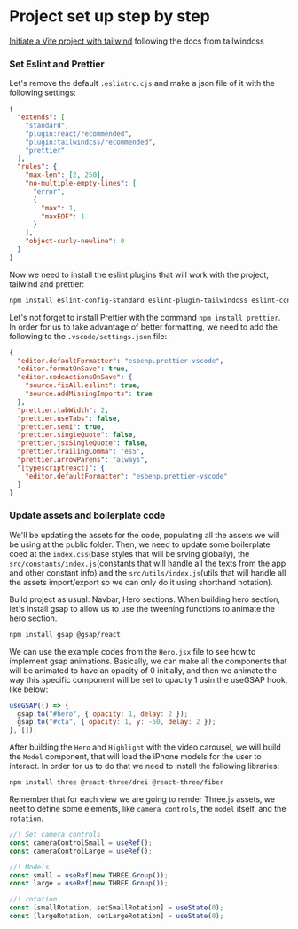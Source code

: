 # Project set up step by step

[Initiate a Vite project with tailwind](https://tailwindcss.com/docs/guides/vite) following the docs from tailwindcss

### Set Eslint and Prettier

Let's remove the default `.eslintrc.cjs` and make a json file of it with the following settings:

```json
{
  "extends": [
    "standard",
    "plugin:react/recommended",
    "plugin:tailwindcss/recommended",
    "prettier"
  ],
  "rules": {
    "max-len": [2, 250],
    "no-multiple-empty-lines": [
      "error",
      {
        "max": 1,
        "maxEOF": 1
      }
    ],
    "object-curly-newline": 0
  }
}
```

Now we need to install the eslint plugins that will work with the project, tailwind and prettier:

```bash
npm install eslint-config-standard eslint-plugin-tailwindcss eslint-config-prettier
```

Let's not forget to install Prettier with the command `npm install prettier`. In order for us to take advantage of better formatting, we need to add the following to the `.vscode/settings.json` file:

```json
{
  "editor.defaultFormatter": "esbenp.prettier-vscode",
  "editor.formatOnSave": true,
  "editor.codeActionsOnSave": {
    "source.fixAll.eslint": true,
    "source.addMissingImports": true
  },
  "prettier.tabWidth": 2,
  "prettier.useTabs": false,
  "prettier.semi": true,
  "prettier.singleQuote": false,
  "prettier.jsxSingleQuote": false,
  "prettier.trailingComma": "es5",
  "prettier.arrowParens": "always",
  "[typescriptreact]": {
    "editor.defaultFormatter": "esbenp.prettier-vscode"
  }
}
```

### Update assets and boilerplate code

We'll be updating the assets for the code, populating all the assets we will be using at the public folder. Then, we need to update some boilerplate coed at the `index.css`(base styles that will be srving globally), the `src/constants/index.js`(constants that will handle all the texts from the app and other constant info) and the `src/utils/index.js`(utils that will handle all the assets import/export so we can only do it using shorthand notation).

Build project as usual: Navbar, Hero sections. When building hero section, let's install gsap to allow us to use the tweening functions to animate the hero section.

```bash
npm install gsap @gsap/react
```

We can use the example codes from the `Hero.jsx` file to see how to implement gsap animations. Basically, we can make all the components that will be animated to have an opacity of 0 initially, and then we animate the way this specific component will be set to opacity 1 usin the useGSAP hook, like below:

```js
useGSAP(() => {
  gsap.to("#hero", { opacity: 1, delay: 2 });
  gsap.to("#cta", { opacity: 1, y: -50, delay: 2 });
}, []);
```

After building the `Hero` and `Highlight` with the video carousel, we will build the `Model` component, that will load the iPhone models for the user to interact. In order for us to do that we need to install the following libraries:

```bash
npm install three @react-three/drei @react-three/fiber
```

Remember that for each view we are going to render Three.js assets, we neet to define some elements, like `camera controls`, the `model` itself, and the `rotation`.

```js
//! Set camera controls
const cameraControlSmall = useRef();
const cameraControlLarge = useRef();

//! Models
const small = useRef(new THREE.Group());
const large = useRef(new THREE.Group());

//! rotation
const [smallRotation, setSmallRotation] = useState(0);
const [largeRotation, setLargeRotation] = useState(0);
```
